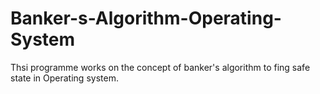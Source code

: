 # Banker-s-Algorithm-Operating-System
Thsi programme works on the concept of banker's algorithm to fing safe state in Operating system.
